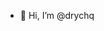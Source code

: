 - 👋 Hi, I’m @drychq


<!---
drychq/drychq is a ✨ special ✨ repository because its `README.md` (this file) appears on your GitHub profile.
You can click the Preview link to take a look at your changes.
--->
